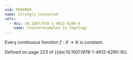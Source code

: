 ```yaml
---
uid: P000060
name: Strongly connected
refs:
  - doi: 10.1007/978-1-4612-6290-9
    name: Counterexamples in Topology
---
```


Every continuous function $f:X \to \mathbb R$ is constant.

Defined on page 223 of {{doi:10.1007/978-1-4612-6290-9}}.
